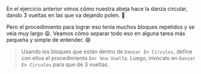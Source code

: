 <gs-attire attire-url="https://raw.githubusercontent.com/MumukiProject/mumuki-guia-gobstones-repeticion-simple-kids/master/assets/attires/config.json"> </gs-attire> <gs-toolbox toolbox-url="https://raw.githubusercontent.com/MumukiProject/mumuki-guia-gobstones-repeticion-simple-kids/master/assets/toolbox_1553708780521.xml"></gs-toolbox>

En el ejercicio anterior vimos cómo nuestra abeja hace la danza circular, dando 3 vueltas en las que va dejando polen. :arrows_counterclockwise:

Pero el procedimiento para lograr eso tenía muchos bloques repetidos y se veía muy largo :weary:. Veamos cómo separar todo eso en alguna tarea más pequeña y simple de entender. :smile:

> Usando los bloques que están dentro de `Danzar En Circulos`, define con ellos el procedimiento `Dar Una Vuelta`. Luego, invócalo en `Danzar En Circulos` para que dé 3 vueltas.